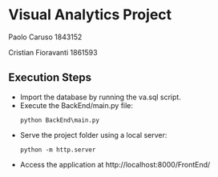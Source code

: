 # Visual Analytics Project
Paolo Caruso 1843152


Cristian Fioravanti 1861593

## Execution Steps
 - Import the database by running the va.sql script.
 - Execute the BackEnd/main.py file:
   ```
   python BackEnd\main.py
   ```
 - Serve the project folder using a local server:
   ```
   python -m http.server
   ```
 - Access the application at http://localhost:8000/FrontEnd/



